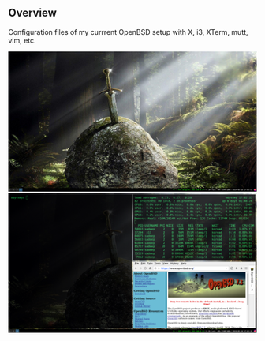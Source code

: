 ## Overview

Configuration files of my currrent OpenBSD setup with X, i3, XTerm, mutt, vim, etc.

![screenshot 1](img/screenshot_2.png)
![screenshot 2](img/screenshot.png)
